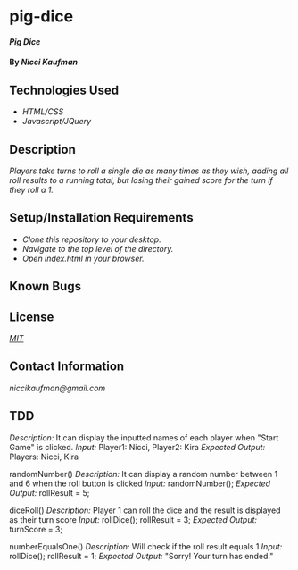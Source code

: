 # pig-dice

#### _Pig Dice_

#### By _**Nicci Kaufman**_

## Technologies Used

* _HTML/CSS_
* _Javascript/JQuery_

## Description

_Players take turns to roll a single die as many times as they wish, adding all roll results to a running total, but losing their gained score for the turn if they roll a 1._

## Setup/Installation Requirements

* _Clone this repository to your desktop._
* _Navigate to the top level of the directory._
* _Open index.html in your browser._


## Known Bugs

## License

_[MIT](https://en.wikipedia.org/wiki/MIT_License)_

## Contact Information

_niccikaufman@gmail.com_

## TDD
_Description:_ It can display the inputted names of each player when "Start Game" is clicked.
_Input:_ Player1: Nicci, Player2: Kira
_Expected Output:_ Players: Nicci, Kira

randomNumber()
_Description:_ It can display a random number between 1 and 6 when the roll button is clicked
_Input:_ randomNumber();
_Expected Output:_ rollResult = 5;

diceRoll() 
_Description:_ Player 1 can roll the dice and the result is displayed as their turn score
_Input:_ rollDice(); rollResult = 3; 
_Expected Output:_ turnScore = 3;

numberEqualsOne()
_Description:_ Will check if the roll result equals 1
_Input:_ rollDice(); rollResult = 1; 
_Expected Output:_ "Sorry! Your turn has ended."


<!-- _Description:_ Player 1 can decide to roll again and the next roll result will be added to the turn score.
_Input:_ rollDice(); diceRollResult = 5; 
_Expected Output:_ turnScore = 8;

hold()
_Description:_ Player 1 can decide to hold and their turn score will be added to their total score before triggering player 2's turn
_Input:_ hold button is clicked
_Expected Output:_ gameScore = 8; player1.active = false; player2.active = true; -->

